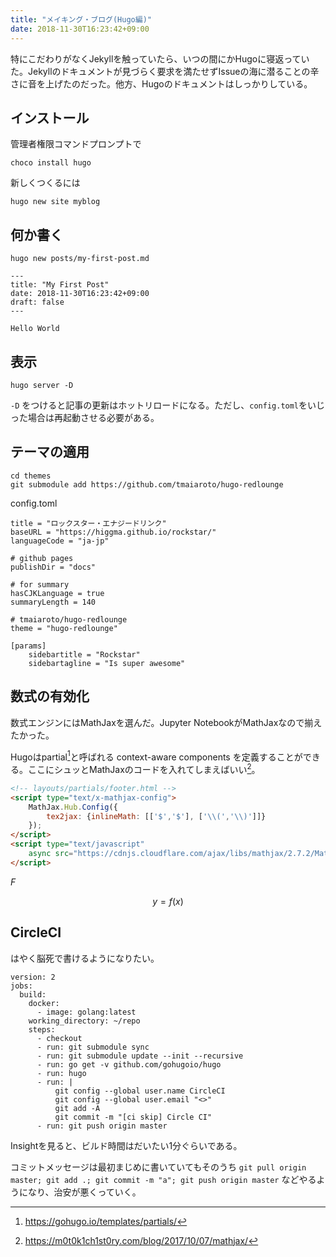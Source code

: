 ```yaml
---
title: "メイキング・ブログ(Hugo編)"
date: 2018-11-30T16:23:42+09:00
---
```


特にこだわりがなくJekyllを触っていたら、いつの間にかHugoに寝返っていた。Jekyllのドキュメントが見づらく要求を満たせずIssueの海に潜ることの辛さに音を上げたのだった。他方、Hugoのドキュメントはしっかりしている。

## インストール

管理者権限コマンドプロンプトで

```
choco install hugo
```

新しくつくるには

```
hugo new site myblog
```

## 何か書く

```
hugo new posts/my-first-post.md
```

```
---
title: "My First Post"
date: 2018-11-30T16:23:42+09:00
draft: false
---

Hello World
```

## 表示

```
hugo server -D
```

`-D` をつけると記事の更新はホットリロードになる。ただし、`config.toml`をいじった場合は再起動させる必要がある。

## テーマの適用

```
cd themes
git submodule add https://github.com/tmaiaroto/hugo-redlounge
```

config.toml

```
title = "ロックスター・エナジードリンク"
baseURL = "https://higgma.github.io/rockstar/"
languageCode = "ja-jp"

# github pages
publishDir = "docs"

# for summary
hasCJKLanguage = true
summaryLength = 140

# tmaiaroto/hugo-redlounge
theme = "hugo-redlounge"

[params]
    sidebartitle = "Rockstar"
    sidebartagline = "Is super awesome"
```

## 数式の有効化

数式エンジンにはMathJaxを選んだ。Jupyter NotebookがMathJaxなので揃えたかった。

Hugoはpartial[^ref2]と呼ばれる context-aware components を定義することができる。ここにシュッとMathJaxのコードを入れてしまえばいい[^ref1]。

```html
<!-- layouts/partials/footer.html -->
<script type="text/x-mathjax-config">
    MathJax.Hub.Config({
        tex2jax: {inlineMath: [['$','$'], ['\\(','\\)']]}
    });
</script>
<script type="text/javascript" 
    async src="https://cdnjs.cloudflare.com/ajax/libs/mathjax/2.7.2/MathJax.js?config=TeX-MML-AM_CHTML">
</script>
```

$F$

$$
y = f(x)
$$

[^ref1]: https://m0t0k1ch1st0ry.com/blog/2017/10/07/mathjax/
[^ref2]: https://gohugo.io/templates/partials/

## CircleCI

はやく脳死で書けるようになりたい。

```
version: 2
jobs:
  build:
    docker:
      - image: golang:latest
    working_directory: ~/repo
    steps:
      - checkout
      - run: git submodule sync
      - run: git submodule update --init --recursive
      - run: go get -v github.com/gohugoio/hugo
      - run: hugo
      - run: |
          git config --global user.name CircleCI
          git config --global user.email "<>"
          git add -A
          git commit -m "[ci skip] Circle CI"
      - run: git push origin master
```

Insightを見ると、ビルド時間はだいたい1分ぐらいである。

コミットメッセージは最初まじめに書いていてもそのうち `git pull origin master; git add .; git commit -m "a"; git push origin master` などやるようになり、治安が悪くっていく。
